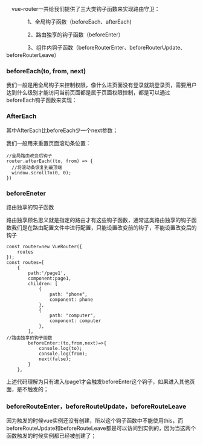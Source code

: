 　vue-router一共给我们提供了三大类钩子函数来实现路由守卫：

　　　　1、全局钩子函数（beforeEach、afterEach)

　　　　2、路由独享的钩子函数（beforeEnter）

　　　　3、组件内钩子函数（beforeRouterEnter、beforeRouterUpdate、beforeRouterLeave）



###  beforeEach(to, from, next)

我们一般是用全局钩子来控制权限，像什么进页面没有登录就跳登录页，需要用户达到什么级别才能访问当前页面都是属于页面权限控制，都是可以通过beforeEach钩子函数来实现：

### AfterEach 
其中AfterEach比beforeEach少一个next参数；

我们一般用来重置页面滚动条位置：
```
//全局路由改变后钩子
router.afterEach((to, from) => {
  //将滚动条恢复到最顶端
  window.scrollTo(0, 0);
})
```


### beforeEneter
 
路由独享的钩子函数

路由独享顾名思义就是指定的路由才有这些钩子函数，通常这类路由独享的钩子函数我们是在路由配置文件中进行配置，只能设置改变前的钩子，不能设置改变后的钩子

```
const router=new VueRouter({
    routes
});
const routes=[
    {
        path:'/page1',
        component:page1,
        children: [
            {
                path: "phone",
                component: phone
            },
            {
                path: "computer",
                component: computer
            },
        ],
//路由独享的钩子函数
        beforeEnter:(to,from,next)=>{
            console.log(to);
            console.log(from);
            next(false);
        }
    },
```

上述代码理解为只有进入/page1才会触发beforeEnter这个钩子，如果进入其他页面，是不触发的；

### beforeRouteEnter，beforeRouteUpdate，beforeRouteLeave

因为触发的时候vue实例还没有创建，所以这个钩子函数中不能使用this，而beforeRouteUpdate和beforeRouteLeave都是可以访问到实例的，因为当这两个函数触发的时候实例都已经被创建了；